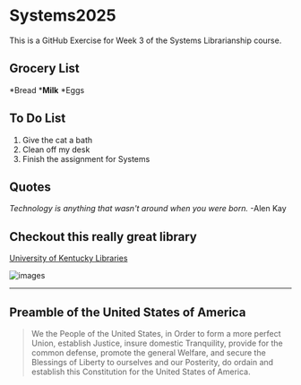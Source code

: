 # Systems2025
This is a GitHub Exercise for Week 3 of the Systems Librarianship course.
## Grocery List
*Bread
***Milk** 
*Eggs
## To Do List
1. Give the cat a bath
2. Clean off my desk
3. Finish the assignment for Systems
## Quotes
*Technology is anything that wasn't around when you were born.* -Alen Kay 
## Checkout this really great library
[University of Kentucky Libraries](https://libraries.uky.edu/ "University of Kentucky Libraries Repo")

![images](https://github.com/user-attachments/assets/c2cfedb4-9335-497a-98d0-21555007270d)

---

## Preamble of the United States of America
>We the People of the United States, in Order to form a more perfect Union, establish Justice, insure domestic Tranquility, provide for the common defense, promote the general Welfare, and secure the Blessings of Liberty to ourselves and our Posterity, do ordain and establish this Constitution for the United States of America.
